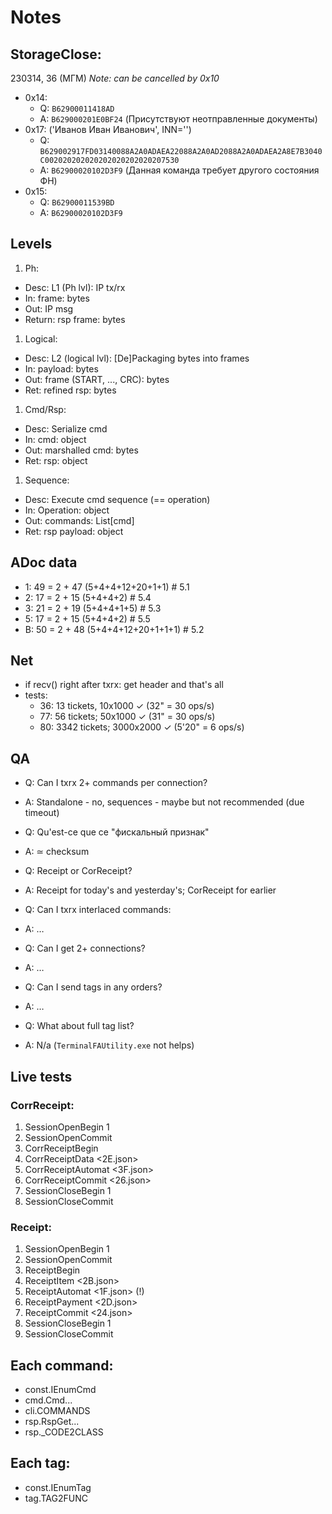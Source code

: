 # Notes

## StorageClose:

230314, 36 (МГМ)
*Note: can be cancelled by 0x10*

- 0x14:
  + Q: `B62900011418AD`
  + A: `B629000201E0BF24` (Присутствуют неотправленные документы)
- 0x17: ('Иванов Иван Иванович', INN='')
  + Q: `B629002917FD03140088A2A0ADAEA22088A2A0AD2088A2A0ADAEA2A8E7B3040C002020202020202020202020207530`
  + A: `B62900020102D3F9` (Данная команда требует другого состояния ФН)
- 0x15:
  + Q: `B62900011539BD`
  + A: `B62900020102D3F9`

## Levels
1. Ph:
  - Desc: L1 (Ph lvl): IP tx/rx
  - In: frame: bytes
  - Out: IP msg
  - Return: rsp frame: bytes
1. Logical:
  - Desc: L2 (logical lvl): [De]Packaging bytes into frames
  - In: payload: bytes
  - Out: frame (START, ..., CRC): bytes
  - Ret: refined rsp: bytes
1. Cmd/Rsp:
  - Desc: Serialize cmd
  - In: cmd: object
  - Out: marshalled cmd: bytes
  - Ret: rsp: object
1. Sequence:
  - Desc: Execute cmd sequence (== operation)
  - In: Operation: object
  - Out: commands: List[cmd]
  - Ret: rsp payload: object

## ADoc data
- 1: 49 = 2 + 47 (5+4+4+12+20+1+1)  # 5.1
- 2: 17 = 2 + 15 (5+4+4+2)  # 5.4
- 3: 21 = 2 + 19 (5+4+4+1+5)  # 5.3
- 5: 17 = 2 + 15 (5+4+4+2)  # 5.5
- B: 50 = 2 + 48 (5+4+4+12+20+1+1+1)  # 5.2

## Net
- if recv() right after txrx: get header and that's all
- tests:
  + 36: 13 tickets, 10x1000 &check; (32" = 30 ops/s)
  + 77: 56 tickets; 50x1000 &check; (31" = 30 ops/s)
  + 80: 3342 tickets; 3000x2000 &check; (5'20" = 6 ops/s)

## QA
- Q: Can I txrx 2+ commands per connection?
- A: Standalone - no, sequences - maybe but not recommended (due timeout)

- Q: Qu'est-ce que ce "фискальный признак"
- A: &sime; checksum

- Q: Receipt or CorReceipt?
- A: Receipt for today's and yesterday's; CorReceipt for earlier

- Q: Can I txrx interlaced commands:
- A: &hellip;

- Q: Can I get 2+ connections?
- A: &hellip;

- Q: Can I send tags in any orders?
- A: &hellip;

- Q: What about full tag list?
- A: N/a (`TerminalFAUtility.exe` not helps)

## Live tests

### CorrReceipt:
1. SessionOpenBegin 1
2. SessionOpenCommit
3. CorrReceiptBegin
4. CorrReceiptData <2E.json>
5. CorrReceiptAutomat <3F.json>
6. CorrReceiptCommit <26.json>
7. SessionCloseBegin 1
8. SessionCloseCommit

### Receipt:
1. SessionOpenBegin 1
2. SessionOpenCommit
3. ReceiptBegin
4. ReceiptItem <2B.json>
5. ReceiptAutomat <1F.json> (!)
6. ReceiptPayment <2D.json>
7. ReceiptCommit <24.json>
8. SessionCloseBegin 1
9. SessionCloseCommit

## Each command:
- const.IEnumCmd
- cmd.Cmd...
- cli.COMMANDS
- rsp.RspGet...
- rsp._CODE2CLASS

## Each tag:
- const.IEnumTag
- tag.TAG2FUNC
